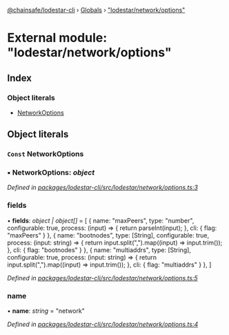 [@chainsafe/lodestar-cli](../README.md) › [Globals](../globals.md) › ["lodestar/network/options"](_lodestar_network_options_.md)

# External module: "lodestar/network/options"

## Index

### Object literals

* [NetworkOptions](_lodestar_network_options_.md#const-networkoptions)

## Object literals

### `Const` NetworkOptions

### ▪ **NetworkOptions**: *object*

*Defined in [packages/lodestar-cli/src/lodestar/network/options.ts:3](https://github.com/ChainSafe/lodestar/blob/c806550/packages/lodestar-cli/src/lodestar/network/options.ts#L3)*

###  fields

• **fields**: *object | object[]* = [
    {
      name: "maxPeers",
      type: "number",
      configurable: true,
      process: (input) => {
        return parseInt(input);
      },
      cli: {
        flag: "maxPeers"
      }
    },
    {
      name: "bootnodes",
      type: [String],
      configurable: true,
      process: (input: string) => {
        return input.split(",").map((input) => input.trim());
      },
      cli: {
        flag: "bootnodes"
      }
    },
    {
      name: "multiaddrs",
      type: [String],
      configurable: true,
      process: (input: string) => {
        return input.split(",").map((input) => input.trim());
      },
      cli: {
        flag: "multiaddrs"
      }
    },
  ]

*Defined in [packages/lodestar-cli/src/lodestar/network/options.ts:5](https://github.com/ChainSafe/lodestar/blob/c806550/packages/lodestar-cli/src/lodestar/network/options.ts#L5)*

###  name

• **name**: *string* = "network"

*Defined in [packages/lodestar-cli/src/lodestar/network/options.ts:4](https://github.com/ChainSafe/lodestar/blob/c806550/packages/lodestar-cli/src/lodestar/network/options.ts#L4)*
